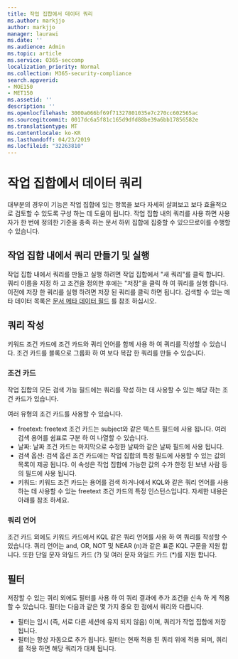 ```yaml
---
title: 작업 집합에서 데이터 쿼리
ms.author: markjjo
author: markjjo
manager: laurawi
ms.date: ''
ms.audience: Admin
ms.topic: article
ms.service: O365-seccomp
localization_priority: Normal
ms.collection: M365-security-compliance
search.appverid:
- MOE150
- MET150
ms.assetid: ''
description: ''
ms.openlocfilehash: 3000a066bf69f71327801035e7c270cc602565ac
ms.sourcegitcommit: 0017dc6a5f81c165d9dfd88be39a6bb17856582e
ms.translationtype: MT
ms.contentlocale: ko-KR
ms.lasthandoff: 04/23/2019
ms.locfileid: "32263810"
---
```

# <a name="query-the-data-in-a-working-set"></a>작업 집합에서 데이터 쿼리

대부분의 경우이 기능은 작업 집합에 있는 항목을 보다 자세히 살펴보고 보다 효율적으로 검토할 수 있도록 구성 하는 데 도움이 됩니다. 작업 집합 내의 쿼리를 사용 하면 사용자가 한 번에 정의한 기준을 충족 하는 문서 하위 집합에 집중할 수 있으므로이를 수행할 수 있습니다.

## <a name="creating-and-running-a-query-within-a-working-set"></a>작업 집합 내에서 쿼리 만들기 및 실행

작업 집합 내에서 쿼리를 만들고 실행 하려면 작업 집합에서 "새 쿼리"를 클릭 합니다. 쿼리 이름을 지정 하 고 조건을 정의한 후에는 "저장"을 클릭 하 여 쿼리를 실행 합니다. 이전에 저장 한 쿼리를 실행 하려면 저장 된 쿼리를 클릭 하면 됩니다. 검색할 수 있는 메타 데이터 목록은 [문서 메타 데이터 필드](document-metadata-fields.md) 를 참조 하십시오.

## <a name="building-your-query"></a>쿼리 작성

키워드 조건 카드에 조건 카드와 쿼리 언어를 함께 사용 하 여 쿼리를 작성할 수 있습니다. 조건 카드를 블록으로 그룹화 하 여 보다 복잡 한 쿼리를 만들 수 있습니다.

### <a name="condition-card"></a>조건 카드

작업 집합의 모든 검색 가능 필드에는 쿼리를 작성 하는 데 사용할 수 있는 해당 하는 조건 카드가 있습니다.

여러 유형의 조건 카드를 사용할 수 있습니다.
- freetext: freetext 조건 카드는 subject와 같은 텍스트 필드에 사용 됩니다. 여러 검색 용어를 쉼표로 구분 하 여 나열할 수 있습니다.
- 날짜: 날짜 조건 카드는 마지막으로 수정한 날짜와 같은 날짜 필드에 사용 됩니다.
- 검색 옵션: 검색 옵션 조건 카드에는 작업 집합의 특정 필드에 사용할 수 있는 값의 목록이 제공 됩니다. 이 속성은 작업 집합에 가능한 값의 수가 한정 된 보낸 사람 등의 필드에 사용 됩니다.
- 키워드: 키워드 조건 카드는 용어를 검색 하거나에서 KQL와 같은 쿼리 언어를 사용 하는 데 사용할 수 있는 freetext 조건 카드의 특정 인스턴스입니다. 자세한 내용은 아래를 참조 하세요.

### <a name="query-language"></a>쿼리 언어

조건 카드 외에도 키워드 카드에서 KQL 같은 쿼리 언어를 사용 하 여 쿼리를 작성할 수 있습니다. 쿼리 언어는 and, OR, NOT 및 NEAR (n)과 같은 표준 KQL 구문을 지원 합니다. 또한 단일 문자 와일드 카드 (?) 및 여러 문자 와일드 카드 (*)를 지원 합니다.

## <a name="filter"></a>필터

저장할 수 있는 쿼리 외에도 필터를 사용 하 여 쿼리 결과에 추가 조건을 신속 하 게 적용할 수 있습니다. 필터는 다음과 같은 몇 가지 중요 한 점에서 쿼리와 다릅니다.
- 필터는 임시 (즉, 서로 다른 세션에 유지 되지 않음) 이며, 쿼리가 작업 집합에 저장 됩니다.
- 필터는 항상 자동으로 추가 됩니다. 필터는 현재 적용 된 쿼리 위에 적용 되며, 쿼리를 적용 하면 해당 쿼리가 대체 됩니다.